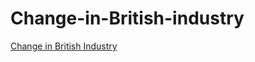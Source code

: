 # Change-in-British-industry
[Change in British Industry](https://public.tableau.com/views/Change_In_British_Industry_16820773323460/Dashboard2?:language=en-GB&publish=yes&:display_count=n&:origin=viz_share_link)
